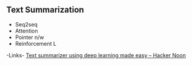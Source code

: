 ## Text Summarization

* Seq2seq
* Attention
* Pointer n/w
* Reinforcement L

-Links-
[Text summarizer using deep learning made easy – Hacker Noon](https://hackernoon.com/text-summarizer-using-deep-learning-made-easy-490880df6cd)
